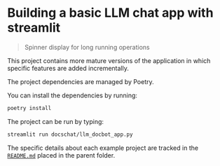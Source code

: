# Building a basic LLM chat app with streamlit
> Spinner display for long running operations

This project contains more mature versions of the application in which specific features are added incrementally.

The project dependencies are managed by Poetry.

You can install the dependencies by running:

```bash
poetry install
```

The project can be run by typing:

```bash
streamlit run docschat/llm_docbot_app.py
```

The specific details about each example project are tracked in the [`README.md`](../README.md) placed in the parent folder.